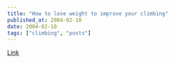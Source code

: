 ```yaml
---
title: "How to lose weight to improve your climbing"
published_at: 2004-02-10
date: 2004-02-10
tags: ["climbing", "posts"]
---
```

[Link](http://www.rockclimbing.com/forums/viewtopic.php?topic=37315&forum=36)